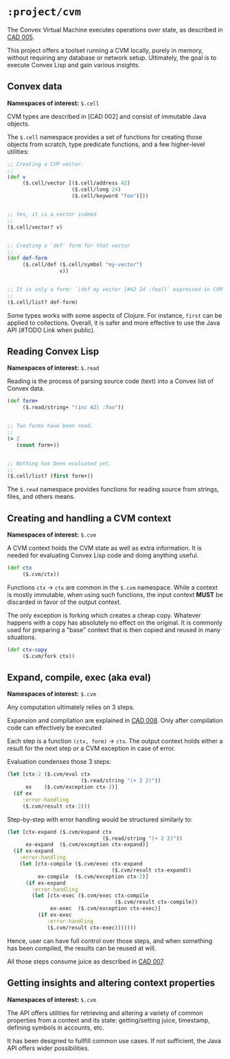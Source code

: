 # `:project/cvm`

The Convex Virtual Machine executes operations over state, as described in [CAD 005](https://github.com/Convex-Dev/design/blob/main/cad/005_cvmex/README.md).

This project offers a toolset running a CVM locally, purely in memory, without requiring any database or network setup. Ultimately, the goal is to execute
Convex Lisp and gain various insights.


## Convex data

**Namespaces of interest:** `$.cell`

CVM types are described in [CAD 002] and consist of immutable Java objects.

The `$.cell` namespace provides a set of functions for creating those objects from scratch, type predicate functions, and a few higher-level utilities:

```clojure
;; Creating a CVM vector.
;;
(def v
     ($.cell/vector [($.cell/address 42)
                     ($.cell/long 24)
                     ($.cell/keyword "foo")]))


;; Yes, it is a vector indeed
;;
($.cell/vector? v)


;; Creating a `def` form for that vector
;;
(def def-form
     ($.cell/def ($.cell/symbol "my-vector")
                 v))


;; It is only a form: `(def my vector [#42 24 :foo])` expressed in CVM objects
;;
($.cell/list? def-form)
```

Some types works with some aspects of Clojure. For instance, `first` can be applied to collections. Overall, it is safer and more effective to use the Java API
(#TODO Link when public).


## Reading Convex Lisp

**Namespaces of interest:** `$.read`

Reading is the process of parsing source code (text) into a Convex list of Convex data.

```clojure
(def form+
     ($.read/string+ "(inc 42) :foo"))


;; Two forms have been read.
;;
(= 2
   (count form+))


;; Nothing has been evaluated yet.
;;
($.cell/list? (first form+))
```

The `$.read` namespace provides functions for reading source from strings, files, and others means.


## Creating and handling a CVM context

**Namespaces of interest:** `$.cvm`

A CVM context holds the CVM state as well as extra information. It is needed for evaluating Convex Lisp code and doing anything useful.

```clojure
(def ctx
     ($.cvm/ctx))
```

Functions `ctx` -> `ctx` are common in the `$.cvm` namespace. While a context is mostly immutable, when using such functions, the input context **MUST**
be discarded in favor of the output context.

The only exception is forking which creates a cheap copy. Whatever happens with a copy has absolutely no effect on the original. It is commonly used for
preparing a "base" context that is then copied and reused in many situations.

```clojure
(def ctx-copy
     ($.cvm/fork ctx))
```


## Expand, compile, exec (aka eval)

**Namespaces of interest:** `$.cvm`

Any computation ultimately relies on 3 steps. 

Expansion and compilation are explained in [CAD 008](https://github.com/Convex-Dev/design/blob/main/cad/008_compiler/README.md).
Only after compilation code can effectively be executed

Each step is a function `(ctx, form)` -> `ctx`. The output context holds either a result for the next step or a CVM exception in case
of error.

Evaluation condenses those 3 steps:

```clojure
(let [ctx-2 ($.cvm/eval ctx
                        ($.read/string "(+ 2 2)"))
      ex    ($.cvm/exception ctx-2)]
  (if ex
     :error-handling
     ($.cvm/result ctx-2)))
```

Step-by-step with error handling would be structured similarly to:

```clojure
(let [ctx-expand ($.cvm/expand ctx
                               ($.read/string "(+ 2 2)"))
      ex-expand  ($.cvm/exception ctx-expand)]
  (if ex-expand
    :error-handling
    (let [ctx-compile ($.cvm/exec ctx-expand
                                  ($.cvm/result ctx-expand))
          ex-compile  ($.cvm/exception ctx-2)]
      (if ex-expand
        :error-handling
        (let [ctx-exec ($.cvm/exec ctx-compile
                                   ($.cvm/result ctx-compile))
              ex-exec  ($.cvm/exception ctx-exec)]
          (if ex-exec
             :error-handling
             ($.cvm/result ctx-exec)))))))
```

Hence, user can have full control over those steps, and when something has been compiled, the results can be reused at will.

All those steps consume juice as described in [CAD 007](https://github.com/Convex-Dev/design/blob/main/cad/007_juice/README.md).


## Getting insights and altering context properties

**Namespaces of interest:** `$.cvm`

The API offers utilities for retrieving and altering a variety of common properties from a context and its state: getting/setting juice,
timestamp, defining symbols in accounts, etc.

It has been designed to fullfill common use cases. If not sufficient, the Java API offers wider possibilities.
